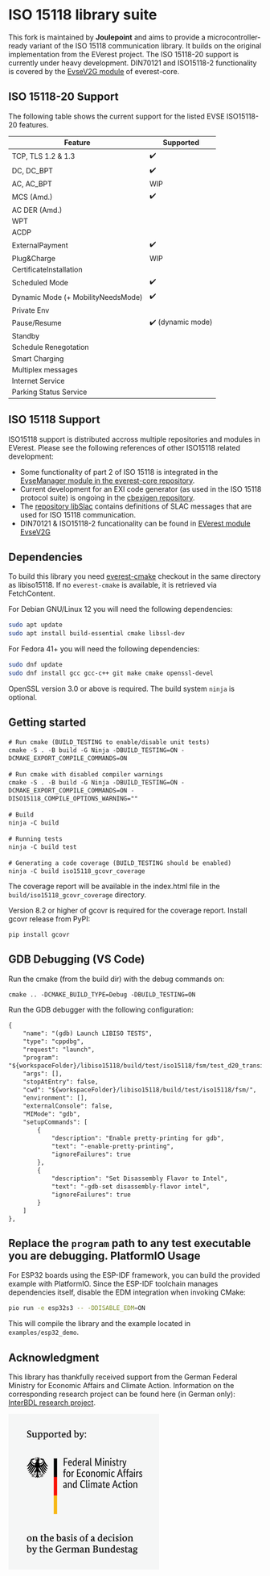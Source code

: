 ISO 15118 library suite
=======================

This fork is maintained by **Joulepoint** and aims to provide a microcontroller-ready variant of the ISO 15118 communication library. It builds on the original implementation from the EVerest project. The ISO 15118-20 support is currently under heavy development. DIN70121 and ISO15118-2 functionality is covered by the [EvseV2G module](https://github.com/EVerest/everest-core/tree/main/modules/EvseV2G) of everest-core.

ISO 15118-20 Support
--------------------

The following table shows the current support for the listed EVSE ISO15118-20 features.

| Feature                            | Supported          |
|------------------------------------|--------------------|
| TCP, TLS 1.2 & 1.3                 | :heavy_check_mark: |
| DC, DC_BPT                         | :heavy_check_mark: |
| AC, AC_BPT                         | WIP                |
| MCS (Amd.)                         | :heavy_check_mark: |
| AC DER (Amd.)                      |                    |
| WPT                                |                    |
| ACDP                               |                    |
| ExternalPayment                    | :heavy_check_mark: |
| Plug&Charge                        | WIP                |
| CertificateInstallation            |                    |
| Scheduled Mode                     | :heavy_check_mark: |
| Dynamic Mode (+ MobilityNeedsMode) | :heavy_check_mark: |
| Private Env                        |                    |
| Pause/Resume                       | :heavy_check_mark: (dynamic mode) |
| Standby                            |                    |
| Schedule Renegotation              |                    |
| Smart Charging                     |                    |
| Multiplex messages                 |                    |
| Internet Service                   |                    |
| Parking Status Service             |                    |

ISO 15118 Support
-----------------

ISO15118 support is distributed accross multiple repositories and modules in EVerest. Please see the following references of other ISO15118 related development:

- Some functionality of part 2 of ISO 15118 is integrated in the
  [EvseManager module in the everest-core repository](https://github.com/EVerest/everest-core/tree/main/modules/EvseManager).
- Current development for an EXI code generator (as used in the
  ISO 15118 protocol suite) is ongoing in the
  [cbexigen repository](https://github.com/EVerest/cbexigen).
- The [repository libSlac](https://github.com/EVerest/libslac) contains
  definitions of SLAC messages that are used for ISO 15118 communication.
- DIN70121 & ISO15118-2 funcationality can be found in
  [EVerest module EvseV2G](https://github.com/EVerest/everest-core/tree/main/modules/EvseV2G)

Dependencies
------------

To build this library you need [everest-cmake](https://github.com/EVerest/everest-cmake) checkout in the same directory as libiso15118. If no `everest-cmake` is available, it is retrieved via FetchContent.

For Debian GNU/Linux 12 you will need the following dependencies:

```bash
sudo apt update
sudo apt install build-essential cmake libssl-dev
```

For Fedora 41+ you will need the following dependencies:

```bash
sudo dnf update
sudo dnf install gcc gcc-c++ git make cmake openssl-devel 
```

OpenSSL version 3.0 or above is required. The build system `ninja` is optional. 

Getting started
---------------

```
# Run cmake (BUILD_TESTING to enable/disable unit tests)
cmake -S . -B build -G Ninja -DBUILD_TESTING=ON -DCMAKE_EXPORT_COMPILE_COMMANDS=ON

# Run cmake with disabled compiler warnings
cmake -S . -B build -G Ninja -DBUILD_TESTING=ON -DCMAKE_EXPORT_COMPILE_COMMANDS=ON -DISO15118_COMPILE_OPTIONS_WARNING=""

# Build
ninja -C build

# Running tests
ninja -C build test

# Generating a code coverage (BUILD_TESTING should be enabled)
ninja -C build iso15118_gcovr_coverage
```

The coverage report will be available in the index.html file in the `build/iso15118_gcovr_coverage` directory.

Version 8.2 or higher of gcovr is required for the coverage report. Install gcovr release from PyPI:
```
pip install gcovr
```

GDB Debugging (VS Code)
-----------------------

Run the cmake (from the build dir) with the debug commands on:
```
cmake .. -DCMAKE_BUILD_TYPE=Debug -DBUILD_TESTING=ON
```

Run the GDB debugger with the following configuration:
```
{
    "name": "(gdb) Launch LIBISO TESTS",
    "type": "cppdbg",
    "request": "launch",
    "program": "${workspaceFolder}/libiso15118/build/test/iso15118/fsm/test_d20_transitions",
    "args": [],
    "stopAtEntry": false,
    "cwd": "${workspaceFolder}/libiso15118/build/test/iso15118/fsm/",
    "environment": [],
    "externalConsole": false,
    "MIMode": "gdb",
    "setupCommands": [
        {
            "description": "Enable pretty-printing for gdb",
            "text": "-enable-pretty-printing",
            "ignoreFailures": true
        },
        {
            "description": "Set Disassembly Flavor to Intel",
            "text": "-gdb-set disassembly-flavor intel",
            "ignoreFailures": true
        }
    ]
},
```

Replace the `program` path to any test executable you are debugging.
PlatformIO Usage
---------------

For ESP32 boards using the ESP-IDF framework, you can build the provided example
with PlatformIO.  Since the ESP-IDF toolchain manages dependencies itself,
disable the EDM integration when invoking CMake:
```bash
pio run -e esp32s3 -- -DDISABLE_EDM=ON
```
This will compile the library and the example located in `examples/esp32_demo`.


Acknowledgment
--------------

This library has thankfully received support from the German Federal Ministry
for Economic Affairs and Climate Action.
Information on the corresponding research project can be found here (in
German only):
[InterBDL research project](https://www.thu.de/de/org/iea/smartgrids/Seiten/InterBDL.aspx).

![Logo of funding by Federal Ministry of Economic Affairs and Climate Action](https://raw.githubusercontent.com/EVerest/EVerest/main/docs/img/bmwk-logo-incl-supporting.png)
